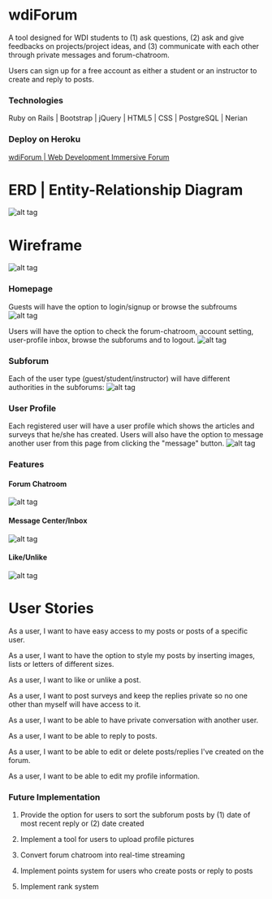 # wdiForum
A tool designed for WDI students to (1) ask questions, (2) ask and give feedbacks on projects/project ideas, and (3) communicate with each other through  private messages and forum-chatroom.

Users can sign up for a free account as either a student or an instructor to create and reply to posts.

### Technologies
Ruby on Rails | Bootstrap | jQuery | HTML5 | CSS | PostgreSQL | Nerian

### Deploy on Heroku
[wdiForum | Web Development Immersive Forum](http://wdiforum.herokuapp.com/)

# ERD | Entity-Relationship Diagram
![alt tag](https://raw.githubusercontent.com/llovee91/wdiForum/master/app/assets/images/Model.png)

# Wireframe
![alt tag](https://raw.githubusercontent.com/llovee91/wdiForum/master/app/assets/images/Layout.png)

### Homepage
Guests will have the option to login/signup or browse the subfroums
![alt tag](https://raw.githubusercontent.com/llovee91/wdiForum/master/app/assets/images/homepageGuest.png)

Users will have the option to check the forum-chatroom, account setting, user-profile inbox, browse the subforums and to logout.
![alt tag](https://raw.githubusercontent.com/llovee91/wdiForum/master/app/assets/images/homepageUser.png)

### Subforum
Each of the user type (guest/student/instructor) will have different authorities in the subforums:
![alt tag](https://raw.githubusercontent.com/llovee91/wdiForum/master/app/assets/images/UserAuthority.png)

### User Profile
Each registered user will have a user profile which shows the articles and surveys that he/she has created. Users will also have the option to message another user from this page from clicking the "message" button.
![alt tag](https://raw.githubusercontent.com/llovee91/wdiForum/master/app/assets/images/userProfile.png)

### Features
#### Forum Chatroom
![alt tag](https://raw.githubusercontent.com/llovee91/wdiForum/master/app/assets/images/ForumChatroom.png)

#### Message Center/Inbox
![alt tag](https://raw.githubusercontent.com/llovee91/wdiForum/master/app/assets/images/Inbox.png)

#### Like/Unlike
![alt tag](https://raw.githubusercontent.com/llovee91/wdiForum/master/app/assets/images/like.png)

# User Stories
As a user, I want to have easy access to my posts or posts of a specific user.

As a user, I want to have the option to style my posts by inserting images, lists or letters of different sizes.

As a user, I want to like or unlike a post.

As a user, I want to post surveys and keep the replies private so no one other than myself will have access to it.

As a user, I want to be able to have private conversation with another user.

As a user, I want to be able to reply to posts.

As a user, I want to be able to edit or delete posts/replies I've created on the forum.

As a user, I want to be able to edit my profile information.

### Future Implementation
1) Provide the option for users to sort the subforum posts by (1) date of most recent reply or (2) date created

2) Implement a tool for users to upload profile pictures

3) Convert forum chatroom into real-time streaming

4) Implement points system for users who create posts or reply to posts

5) Implement rank system  
